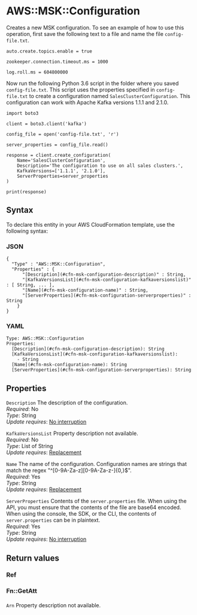 # AWS::MSK::Configuration<a name="aws-resource-msk-configuration"></a>

Creates a new MSK configuration\. To see an example of how to use this operation, first save the following text to a file and name the file `config-file.txt`\.

```
auto.create.topics.enable = true

zookeeper.connection.timeout.ms = 1000

log.roll.ms = 604800000
```

Now run the following Python 3\.6 script in the folder where you saved `config-file.txt`\. This script uses the properties specified in `config-file.txt` to create a configuration named `SalesClusterConfiguration`\. This configuration can work with Apache Kafka versions 1\.1\.1 and 2\.1\.0\.

```
import boto3

client = boto3.client('kafka')

config_file = open('config-file.txt', 'r')

server_properties = config_file.read()

response = client.create_configuration(
    Name='SalesClusterConfiguration',
    Description='The configuration to use on all sales clusters.',
    KafkaVersions=['1.1.1', '2.1.0'],
    ServerProperties=server_properties
)

print(response)
```

## Syntax<a name="aws-resource-msk-configuration-syntax"></a>

To declare this entity in your AWS CloudFormation template, use the following syntax:

### JSON<a name="aws-resource-msk-configuration-syntax.json"></a>

```
{
  "Type" : "AWS::MSK::Configuration",
  "Properties" : {
      "[Description](#cfn-msk-configuration-description)" : String,
      "[KafkaVersionsList](#cfn-msk-configuration-kafkaversionslist)" : [ String, ... ],
      "[Name](#cfn-msk-configuration-name)" : String,
      "[ServerProperties](#cfn-msk-configuration-serverproperties)" : String
    }
}
```

### YAML<a name="aws-resource-msk-configuration-syntax.yaml"></a>

```
Type: AWS::MSK::Configuration
Properties: 
  [Description](#cfn-msk-configuration-description): String
  [KafkaVersionsList](#cfn-msk-configuration-kafkaversionslist): 
    - String
  [Name](#cfn-msk-configuration-name): String
  [ServerProperties](#cfn-msk-configuration-serverproperties): String
```

## Properties<a name="aws-resource-msk-configuration-properties"></a>

`Description`  <a name="cfn-msk-configuration-description"></a>
The description of the configuration\.  
*Required*: No  
*Type*: String  
*Update requires*: [No interruption](https://docs.aws.amazon.com/AWSCloudFormation/latest/UserGuide/using-cfn-updating-stacks-update-behaviors.html#update-no-interrupt)

`KafkaVersionsList`  <a name="cfn-msk-configuration-kafkaversionslist"></a>
Property description not available\.  
*Required*: No  
*Type*: List of String  
*Update requires*: [Replacement](https://docs.aws.amazon.com/AWSCloudFormation/latest/UserGuide/using-cfn-updating-stacks-update-behaviors.html#update-replacement)

`Name`  <a name="cfn-msk-configuration-name"></a>
The name of the configuration\. Configuration names are strings that match the regex "^\[0\-9A\-Za\-z\]\[0\-9A\-Za\-z\-\]\{0,\}$"\.  
*Required*: Yes  
*Type*: String  
*Update requires*: [Replacement](https://docs.aws.amazon.com/AWSCloudFormation/latest/UserGuide/using-cfn-updating-stacks-update-behaviors.html#update-replacement)

`ServerProperties`  <a name="cfn-msk-configuration-serverproperties"></a>
Contents of the `server.properties` file\. When using the API, you must ensure that the contents of the file are base64 encoded\. When using the console, the SDK, or the CLI, the contents of `server.properties` can be in plaintext\.  
*Required*: Yes  
*Type*: String  
*Update requires*: [No interruption](https://docs.aws.amazon.com/AWSCloudFormation/latest/UserGuide/using-cfn-updating-stacks-update-behaviors.html#update-no-interrupt)

## Return values<a name="aws-resource-msk-configuration-return-values"></a>

### Ref<a name="aws-resource-msk-configuration-return-values-ref"></a>

### Fn::GetAtt<a name="aws-resource-msk-configuration-return-values-fn--getatt"></a>

#### <a name="aws-resource-msk-configuration-return-values-fn--getatt-fn--getatt"></a>

`Arn`  <a name="Arn-fn::getatt"></a>
Property description not available\.